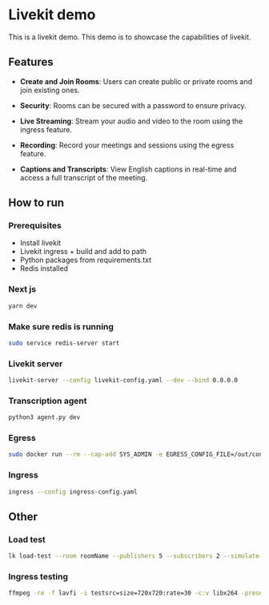 # Livekit demo

This is a livekit demo. This demo is to showcase the capabilities of livekit.

## Features

- **Create and Join Rooms**: Users can create public or private rooms and join existing ones.

- **Security**: Rooms can be secured with a password to ensure privacy.

- **Live Streaming**: Stream your audio and video to the room using the ingress feature.

- **Recording**: Record your meetings and sessions using the egress feature.

- **Captions and Transcripts**: View English captions in real-time and access a full transcript of the meeting.

## How to run

### Prerequisites

- Install livekit
- Livekit ingress + build and add to path
- Python packages from requirements.txt
- Redis installed

### Next js

```bash
yarn dev
```

### Make sure redis is running

```bash
sudo service redis-server start
```

### Livekit server

```bash
livekit-server --config livekit-config.yaml --dev --bind 0.0.0.0
```

### Transcription agent

```bash
python3 agent.py dev
```

### Egress

```bash
sudo docker run --rm --cap-add SYS_ADMIN -e EGRESS_CONFIG_FILE=/out/config.yaml -v ~/livekit-egress:/out/   livekit/egress
```

### Ingress

```bash
ingress --config ingress-config.yaml
```

## Other

### Load test

```bash
lk load-test --room roomName --publishers 5 --subscribers 2 --simulate-speakers
```

### Ingress testing

```bash
ffmpeg -re -f lavfi -i testsrc=size=720x720:rate=30 -c:v libx264 -preset veryfast -pix_fmt yuv420p -f flv "rtmp://localhost:1935/live/streamkey"
```
